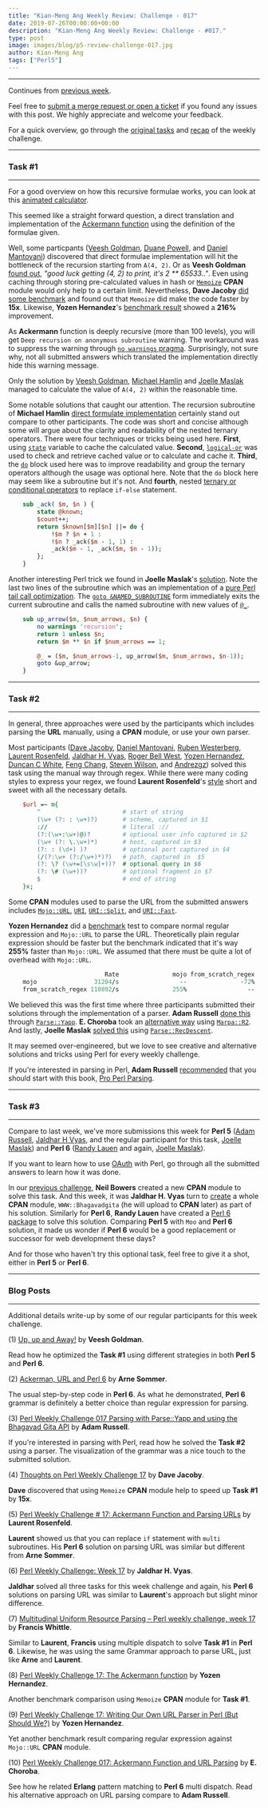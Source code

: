 ```yaml
---
title: "Kian-Meng Ang Weekly Review: Challenge - 017"
date: 2019-07-26T00:00:00+00:00
description: "Kian-Meng Ang Weekly Review: Challenge - #017."
type: post
image: images/blog/p5-review-challenge-017.jpg
author: Kian-Meng Ang
tags: ["Perl5"]
---
```

***
Continues from [previous week](/blog/review-challenge-016/).

Feel free to [submit a merge request or open a ticket](https://github.com/manwar/perlweeklychallenge) if you found any issues with this post. We highly appreciate and welcome your feedback.

For a quick overview, go through the [original tasks](/blog/perl-weekly-challenge-017/) and [recap](/blog/recap-challenge-017/) of the weekly challenge.

***
### Task #1
***

For a good overview on how this recursive formulae works, you can look at this [animated calculator](https://gfredericks.com/things/arith/ackermann).

This seemed like a straight forward question, a direct translation and implementation of the [Ackermann function](https://en.wikipedia.org/wiki/Ackermann_function) using the definition of the formulae given.

Well, some particpants ([Veesh Goldman](https://github.com/manwar/perlweeklychallenge-club/blob/master/challenge-017/veesh-goldman/perl5/ch-1.pl), [Duane Powell](https://github.com/manwar/perlweeklychallenge-club/blob/master/challenge-017/duane-powell/perl5/ch-1.pl), and [Daniel Mantovani](https://github.com/manwar/perlweeklychallenge-club/blob/master/challenge-017/daniel-mantovani/perl5/ch-1.pl)) discovered that direct formulae implementation will hit the bottleneck of the recursion starting from `A(4, 2)`. Or as **Veesh Goldman** [found out](https://github.com/manwar/perlweeklychallenge-club/blob/master/challenge-017/veesh-goldman/perl5/ch-1.pl), _"good luck getting (4, 2) to print, it's 2 ** 65533.."_. Even using caching through storing pre-calculated values in hash or [`Memoize`](https://perldoc.perl.org/Memoize.html) **CPAN** module would only help to a certain limit. Nevertheless, **Dave Jacoby** [did some benchmark](https://jacoby.github.io/2019/07/16/thoughts-on-perl-weekly-challenge-17.html) and found out that `Memoize` did make the code faster by **15x**. Likewise, **Yozen Hernandez**'s [benchmark result](https://yzhernand.github.io/posts/perl-weekly-challenge-17-1/) showed a **216%** improvement.

As **Ackermann** function is deeply recursive (more than 100 levels), you will get `Deep recursion on anonymous subroutine` warning. The workaround was to suppress the warning through [`no warnings` pragma](https://perldoc.perl.org/warnings.html). Surprisingly, not sure why, not all submitted answers which translated the implementation directly hide this warning message.

Only the solution by [Veesh Goldman](https://github.com/manwar/perlweeklychallenge-club/blob/master/challenge-017/veesh-goldman/perl5/arrows.pl), [Michael Hamlin](https://github.com/manwar/perlweeklychallenge-club/blob/master/challenge-017/michael-hamlin/perl5/t1-ackermann-two.pl) and [Joelle Maslak](https://github.com/manwar/perlweeklychallenge-club/blob/master/challenge-017/joelle-maslak/perl5/ch-1.pl) managed to calculate the value of `A(4, 2)` within the reasonable time.

Some notable solutions that caught our attention. The recursion subroutine of **Michael Hamlin** [direct formulate implementation](https://github.com/manwar/perlweeklychallenge-club/blob/master/challenge-017/michael-hamlin/perl5/t1-ackermann-simple.pl) certainly stand out compare to other participants. The code was short and concise although some will argue about the clarity and readability of the nested ternary operators. There were four techniques or tricks being used here. **First**, using [`state`](https://perldoc.perl.org/functions/state.html) variable to cache the calculated value. **Second**, [`logical-or`](https://perldoc.perl.org/perlop.html#C-style-Logical-Or) was used to check and retrieve cached value or to calculate and cache it. **Third**, the [`do`](https://perldoc.perl.org/functions/do.html) block used here was to improve readability and group the ternary operators although the usage was optional here. Note that the `do` block here may seem like a subroutine but it's not. And **fourth**, nested [ternary or conditional operators](https://perldoc.perl.org/perlop.html#Conditional-Operator) to replace `if-else` statement.


```perl
    sub _ack( $m, $n ) {
        state @known;
        $count++;
        return $known[$m][$n] ||= do {
            !$m ? $n + 1 :
            !$n ? _ack($m - 1, 1) :
            _ack($m - 1, _ack($m, $n - 1));
        };
    }
```

Another interesting Perl trick we found in **Joelle Maslak**'s [solution](https://github.com/manwar/perlweeklychallenge-club/blob/master/challenge-017/joelle-maslak/perl5/ch-1.pl). Note the last two lines of the subroutine which was an implementation of a [pure Perl tail call optimization](https://www.perlmonks.org/?node_id=161611). The [`goto &NAMED_SUBROUTINE`](https://perldoc.perl.org/functions/goto.html) form immediately exits the current subroutine and calls the named subroutine with new values of [`@_`](https://perldoc.perl.org/perlvar.html#@_).

```perl
    sub up_arrow($m, $num_arrows, $n) {
        no warnings 'recursion';
        return 1 unless $n;
        return $m ** $n if $num_arrows == 1;

        @_ = ($m, $num_arrows-1, up_arrow($m, $num_arrows, $n-1));
        goto &up_arrow;
    }
```

***
### Task #2
***

In general, three approaches were used by the participants which includes parsing the **URL** manually, using a **CPAN** module, or use your own parser.

Most participants ([Dave Jacoby](https://github.com/manwar/perlweeklychallenge-club/blob/master/challenge-017/dave-jacoby/perl5/ch-2.pl), [Daniel Mantovani](https://github.com/manwar/perlweeklychallenge-club/blob/master/challenge-017/daniel-mantovani/perl5/ch-2.pl), [Ruben Westerberg](https://github.com/manwar/perlweeklychallenge-club/blob/master/challenge-017/ruben-westerberg/perl5/ch-2.pl), [Laurent Rosenfeld](https://github.com/manwar/perlweeklychallenge-club/blob/master/challenge-017/laurent-rosenfeld/perl5/ch-2.pl), [Jaldhar H. Vyas](https://github.com/manwar/perlweeklychallenge-club/blob/master/challenge-017/jaldhar-h-vyas/perl5/ch-2.pl), [Roger Bell West](https://github.com/manwar/perlweeklychallenge-club/blob/master/challenge-017/roger-bell-west/perl5/ch-2.pl), [Yozen Hernandez](https://github.com/manwar/perlweeklychallenge-club/blob/master/challenge-017/yozen-hernandez/perl5/ch-2.pl), [Duncan C White](https://github.com/manwar/perlweeklychallenge-club/blob/master/challenge-017/duncan-c-white/perl5/ch-2.pl), [Feng Chang](https://github.com/manwar/perlweeklychallenge-club/blob/master/challenge-017/feng-chang/perl5/ch-2.pl), [Steven Wilson](https://github.com/manwar/perlweeklychallenge-club/blob/master/challenge-017/steven-wilson/perl5/ch-2.pl), and [Andrezgz](https://github.com/manwar/perlweeklychallenge-club/blob/master/challenge-017/andrezgz/perl5/ch-2.pl)) solved this task using the manual way through regex. While there were many coding styles to express your regex, we found **Laurent Rosenfeld**'s [style](https://github.com/manwar/perlweeklychallenge-club/blob/master/challenge-017/laurent-rosenfeld/perl5/ch-2.pl) short and sweet with all the necessary details.

```perl
    $url =~ m{
        ^                       # start of string
        (\w+ (?: : \w+)?)       # scheme, captured in $1
        ://                     # literal ://
        (?:(\w+:\w+)@)?         # optional user info captured in $2
        (\w+ (?: \.\w+)*)       # host, captured in $3
        (?: : (\d+) )?          # optional port captured in $4
        (/(?:\w+ (?:/\w+)*)?)   # path, captured in  $5
        (?: \? (\w+=[\s\w]+))?  # optional query in $6
        (?: \# (\w+))?          # optional fragment in $7
        $                       # end of string
    }x;
```

Some **CPAN** modules used to parse the URL from the submitted answers includes [`Mojo::URL`](https://mojolicious.org/perldoc/Mojo/URL), [`URI`](https://metacpan.org/pod/URI), [`URI::Split`](https://metacpan.org/pod/URI::Split), and [`URI::Fast`](https://metacpan.org/pod/URI::Fast).

**Yozen Hernandez** did a [benchmark](https://github.com/manwar/perlweeklychallenge-club/blob/master/challenge-017/yozen-hernandez/perl5/ch-2.pl) test to compare normal regular expression and `Mojo::URL` to parse the URL. Theoretically plain regular expression should be faster but the benchmark indicated that it's way **255%** faster than `Mojo::URL`. We assumed that there must be quite a lot of overhead with `Mojo::URL`.

```perl
                           Rate               mojo from_scratch_regex
    mojo                31204/s                 --               -72%
    from_scratch_regex 110892/s               255%                 --
```

We believed this was the first time where three participants submitted their solutions through the implementation of a parser. **Adam Russell** [done this](https://github.com/manwar/perlweeklychallenge-club/tree/master/challenge-017/adam-russell/perl5) through [`Parse::Yapp`](https://metacpan.org/pod/Parse::Yapp). **E. Choroba** took an [alternative way](https://github.com/manwar/perlweeklychallenge-club/blob/master/challenge-017/e-choroba/perl5/ch-2.pl) using [`Marpa::R2`](https://metacpan.org/pod/Marpa::R2). And lastly, **Joelle Maslak** [solved this](https://github.com/manwar/perlweeklychallenge-club/blob/master/challenge-017/joelle-maslak/perl5/ch-2.pl) using [`Parse::RecDescent`](https://metacpan.org/pod/Parse::RecDescent).

It may seemed over-engineered, but we love to see creative and alternative solutions and tricks using Perl for every weekly challenge.

If you're interested in parsing in Perl, **Adam Russell** [recommended](https://adamcrussell.livejournal.com/5707.html) that you should start with this book, [Pro Perl Parsing](https://www.apress.com/us/book/9781590595046).

***
### Task #3
***

Compare to last week, we've more submissions this week for **Perl 5** ([Adam Russell](https://github.com/manwar/perlweeklychallenge-club/blob/master/challenge-017/adam-russell/perl5/ch-3.pl), [Jaldhar H Vyas](https://github.com/manwar/perlweeklychallenge-club/blob/master/challenge-017/jaldhar-h-vyas/perl5/ch-3.pl), and the regular participant for this task, [Joelle Maslak](https://github.com/manwar/perlweeklychallenge-club/blob/master/challenge-017/joelle-maslak/perl5/ch-3.pl)) and **Perl 6** ([Randy Lauen](https://github.com/manwar/perlweeklychallenge-club/blob/master/challenge-017/randy-lauen/perl6/ch-3.p6) and again, [Joelle Maslak](https://github.com/manwar/perlweeklychallenge-club/blob/master/challenge-017/joelle-maslak/perl6/ch-3.p6)).

If you want to learn how to use [OAuth](https://en.wikipedia.org/wiki/OAuth) with Perl, go through all the submitted answers to learn how it was done.

In our [previous challenge](https://perlweeklychallenge.org/blog/review-challenge-015/), **Neil Bowers** created a new **CPAN** module to solve this task. And this week, it was **Jaldhar H. Vyas** turn to [create](https://github.com/manwar/perlweeklychallenge-club/blob/master/challenge-017/jaldhar-h-vyas/perl5/ch-3.pl) a whole **CPAN** module, `WWW::Bhagavadgita` (he will upload to **CPAN** later) as part of his solution. Similarly for **Perl 6**, **Randy Lauen** have created a [Perl 6 package](https://github.com/manwar/perlweeklychallenge-club/blob/master/challenge-017/randy-lauen/perl6/BhagavadGita.pm6) to solve this solution. Comparing **Perl 5** with `Moo` and **Perl 6** solution, it made us wonder if **Perl 6** would be a good replacement or successor for web development these days?

And for those who haven't try this optional task, feel free to give it a shot, either in **Perl 5** or **Perl 6**.

***
### Blog Posts
***

Additional details write-up by some of our regular participants for this week challenge.

(1) [Up, up and Away!](http://blogs.perl.org/users/veesh/2019/07/up-up-and-away.html) by **Veesh Goldman**.

Read how he optimized the **Task #1** using different strategies in both **Perl 5** and **Perl 6**.

(2) [Ackerman, URL and Perl 6](https://perl6.eu/ackerman-url.html) by **Arne Sommer**.

The usual step-by-step code in **Perl 6**. As what he demonstrated, **Perl 6** grammar is definitely a better choice than regular expression for parsing.

(3) [Perl Weekly Challenge 017 Parsing with Parse::Yapp and using the Bhagavad Gita API](https://adamcrussell.livejournal.com/5707.html) by **Adam Russell**.

If you're interested in parsing with Perl, read how he solved the **Task #2** using a parser. The visualization of the grammar was a nice touch to the submitted solution.

(4) [Thoughts on Perl Weekly Challenge 17](https://jacoby.github.io/2019/07/16/thoughts-on-perl-weekly-challenge-17.html) by **Dave Jacoby**.

**Dave** discovered that using `Memoize` **CPAN** module help to speed up **Task #1** by **15x**.

(5) [Perl Weekly Challenge # 17: Ackermann Function and Parsing URLs](http://blogs.perl.org/users/laurent_r/2019/07/-perl-weekly-challenge.html) by **Laurent Rosenfeld**.

**Laurent** showed us that you can replace `if` statement with `multi` subroutines. His **Perl 6** solution on parsing URL was similar but different from **Arne Sommer**.

(6) [Perl Weekly Challenge: Week 17](https://www.braincells.com/perl/2019/07/perl_weekly_challenge_week_17.html) by **Jaldhar H. Vyas**.

**Jaldhar** solved all three tasks for this week challenge and again, his **Perl 6** solutions on parsing URL was similar to **Laurent**'s approach but slight minor difference.

(7) [Multitudinal Uniform Resource Parsing – Perl weekly challenge, week 17](https://rage.powered.ninja/2019/07/21/uniform-resource-parsing.html) by **Francis Whittle**.

Similar to **Laurent**, **Francis** using multiple dispatch to solve **Task #1** in **Perl 6**. Likewise, he was using the same Grammar approach to parse URL, just like **Arne** and **Laurent**.

(8) [Perl Weekly Challenge 17: The Ackermann function](https://yzhernand.github.io/posts/perl-weekly-challenge-17-1/) by **Yozen Hernandez**.

Another benchmark comparison using `Memoize` **CPAN** module for **Task #1**.

(9) [Perl Weekly Challenge 17: Writing Our Own URL Parser in Perl (But Should We?)](https://yzhernand.github.io/posts/perl-weekly-challenge-17-2/) by **Yozen Hernandez**.

Yet another benchmark result comparing regular expression against `Mojo::URL` **CPAN** module.

(10) [Perl Weekly Challenge 017: Ackermann Function and URL Parsing](http://blogs.perl.org/users/e_choroba/2019/07/perl-weekly-challenge-017-ackermann-function-and-url-parsing.html) by **E. Choroba**.

See how he related **Erlang** pattern matching to **Perl 6** multi dispatch. Read his alternative approach on URL parsing compare to **Adam Russell**.
